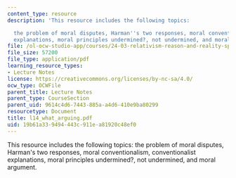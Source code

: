 ```yaml
---
content_type: resource
description: 'This resource includes the following topics:

  the problem of moral disputes, Harman''s two responses, moral conventionalism, conventionalist
  explanations, moral principles undermined?, not undermined, and moral argument.'
file: /ol-ocw-studio-app/courses/24-03-relativism-reason-and-reality-spring-2005/19b61a339494443c911ea81920c48ef0_l14_what_arguing.pdf
file_size: 57200
file_type: application/pdf
learning_resource_types:
- Lecture Notes
license: https://creativecommons.org/licenses/by-nc-sa/4.0/
ocw_type: OCWFile
parent_title: Lecture Notes
parent_type: CourseSection
parent_uid: 9614c4d6-7443-885a-a4d6-410e9ba80299
resourcetype: Document
title: l14_what_arguing.pdf
uid: 19b61a33-9494-443c-911e-a81920c48ef0
---
```

This resource includes the following topics:
the problem of moral disputes, Harman's two responses, moral conventionalism, conventionalist explanations, moral principles undermined?, not undermined, and moral argument.